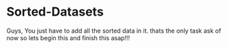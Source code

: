 # Sorted-Datasets

Guys, You just have to add all the sorted data in it. 
thats the only task ask of now so lets begin this and finish this asap!!!
